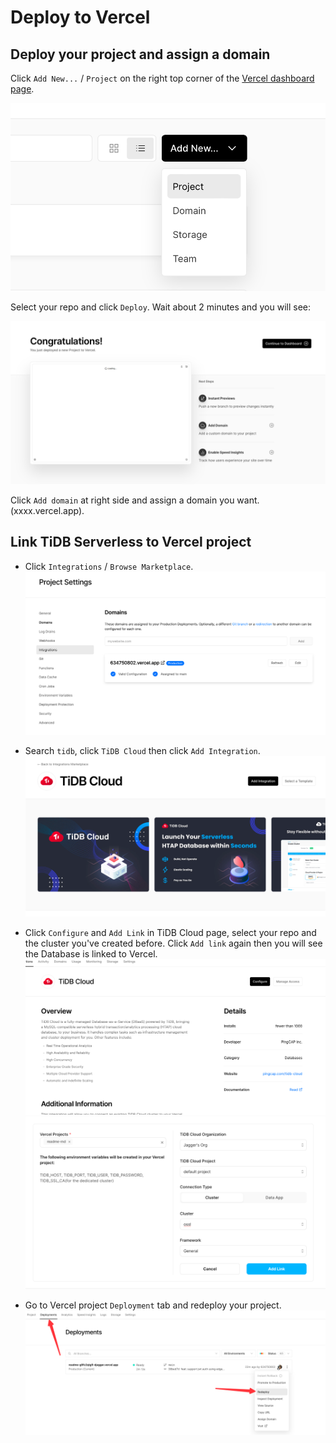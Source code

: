 # Deploy to Vercel

## Deploy your project and assign a domain

Click `Add New...` / `Project` on the right top corner of the [Vercel dashboard page](https://vercel.com/dashboard).

![add-new-project.png](images/add-new-project.png)

Select your repo and click `Deploy`. Wait about 2 minutes and you will see:

![vercel-deploy.png](images/vercel-deploy.png)

Click `Add domain` at right side and assign a domain you want. (xxxx.vercel.app).

## Link TiDB Serverless to Vercel project

- Click `Integrations` / `Browse Marketplace`.
  ![vercel-settings.png](images/vercel-settings.png)

- Search `tidb`, click `TiDB Cloud` then click `Add Integration`.
  ![vercel-integration-tidb-add.png](images/vercel-integration-tidb-add.png)

- Click `Configure` and `Add Link` in TiDB Cloud page, select your repo and the cluster you've created before.
  Click `Add link` again then you will see the Database is linked to Vercel.
  ![vercel-integration-tidb-configure.png](images/vercel-integration-tidb-configure.png)
  ![vercel-integration-tidb-add-link.png](images/vercel-integration-tidb-add-link.png)

- Go to Vercel project `Deployment` tab and redeploy your project.
  ![vercel-redeploy.png](images/vercel-redeploy.png)
